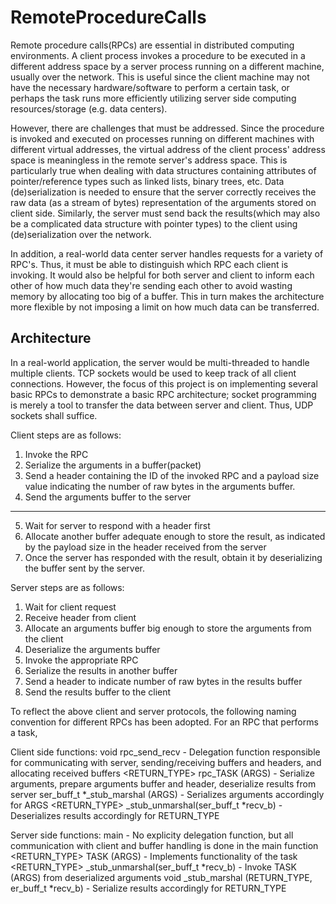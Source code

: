 # RemoteProcedureCalls
Remote procedure calls(RPCs) are essential in distributed computing environments. A client process invokes a procedure to be executed in a different address space by a server process running on a different machine, usually over the network. This is useful since the client machine may not have the necessary hardware/software to perform a certain task, or perhaps the task runs more efficiently utilizing server side computing resources/storage (e.g. data centers). 

However, there are challenges that must be addressed. Since the procedure is invoked and executed on processes running on different machines with different virtual addresses, the virtual address of the client process' address space is meaningless in the remote server's address space. This is particularly true when dealing with data structures containing attributes of pointer/reference types such as linked lists, binary trees, etc. Data (de)serialization is needed to ensure that the server correctly receives the raw data (as a stream of bytes) representation of the arguments stored on client side. Similarly, the server must send back the results(which may also be a complicated data structure with pointer types) to the client using (de)serialization over the network. 

In addition, a real-world data center server handles requests for a variety of RPC's. Thus, it must be able to distinguish which RPC each client is invoking. It would also be helpful for both server and client to inform each other of how much data they're sending each other to avoid wasting memory by allocating too big of a buffer. This in turn makes the architecture more flexible by not imposing a limit on how much data can be transferred. 


## Architecture
In a real-world application, the server would be multi-threaded to handle multiple clients. TCP sockets would be used to keep track of all client connections. However, the focus of this project is on implementing several basic RPCs to demonstrate a basic RPC architecture; socket programming is merely a tool to transfer the data between server and client. Thus, UDP sockets shall suffice.

Client steps are as follows:
1. Invoke the RPC
2. Serialize the arguments in a buffer(packet)
3. Send a header containing the ID of the invoked RPC and a payload size value indicating the number of raw bytes in the arguments buffer.
4. Send the arguments buffer to the server
-------------------------------------------------
5. Wait for server to respond with a header first 
6. Allocate another buffer adequate enough to store the result, as indicated by the payload size in the header received from the server
7. Once the server has responded with the result, obtain it by deserializing the buffer sent by the server. 

Server steps are as follows:
1. Wait for client request
2. Receive header from client 
3. Allocate an arguments buffer big enough to store the arguments from the client
4. Deserialize the arguments buffer 
5. Invoke the appropriate RPC 
6. Serialize the results in another buffer
7. Send a header to indicate number of raw bytes in the results buffer 
8. Send the results buffer to the client

To reflect the above client and server protocols, the following naming convention for different RPCs has been adopted. For an RPC that performs a task,

Client side functions:
void rpc_send_recv - Delegation function responsible for communicating with server, sending/receiving buffers and headers, and allocating received buffers
<RETURN_TYPE> rpc_TASK (ARGS) - Serialize arguments, prepare arguments buffer and header, deserialize results from server
ser_buff_t *<TASK>_stub_marshal (ARGS) - Serializes arguments accordingly for ARGS
<RETURN_TYPE> <TASK>_stub_unmarshal(ser_buff_t *recv_b) - Deserializes results accordingly for RETURN_TYPE
  
Server side functions:
main - No explicity delegation function, but all communication with client and buffer handling is done in the main function
<RETURN_TYPE> TASK (ARGS) - Implements functionality of the task
<RETURN_TYPE> <TASK>_stub_unmarshal(ser_buff_t *recv_b) - Invoke TASK (ARGS) from deserialized arguments
void <TASK>_stub_marshal (RETURN_TYPE, er_buff_t *recv_b) - Serialize results accordingly for RETURN_TYPE
